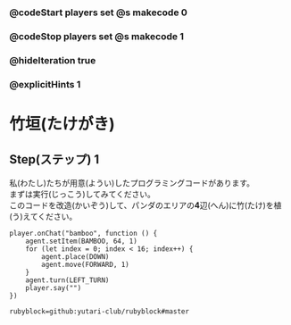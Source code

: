 ### @codeStart players set @s makecode 0
### @codeStop players set @s makecode 1

### @hideIteration true 
### @explicitHints 1


# 竹垣(たけがき)

## Step(ステップ) 1
私(わたし)たちが用意(ようい)したプログラミングコードがあります。</br>
まずは実行(じっこう)してみてください。</br>
このコードを改造(かいぞう)して、パンダのエリアの**4**辺(へん)に竹(たけ)を植(う)えてください。</br>

```template
player.onChat("bamboo", function () {
    agent.setItem(BAMBOO, 64, 1)
    for (let index = 0; index < 16; index++) {
        agent.place(DOWN)
        agent.move(FORWARD, 1)
    }
    agent.turn(LEFT_TURN)
    player.say("")
})
```
```package
rubyblock=github:yutari-club/rubyblock#master
```
